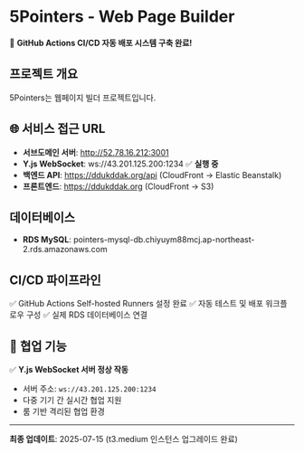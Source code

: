# 5Pointers - Web Page Builder

🚀 **GitHub Actions CI/CD 자동 배포 시스템 구축 완료!**

## 프로젝트 개요
5Pointers는 웹페이지 빌더 프로젝트입니다.

## 🌐 서비스 접근 URL
- **서브도메인 서버**: http://52.78.16.212:3001
- **Y.js WebSocket**: ws://43.201.125.200:1234 ✅ **실행 중**
- **백엔드 API**: https://ddukddak.org/api (CloudFront → Elastic Beanstalk)
- **프론트엔드**: https://ddukddak.org (CloudFront → S3)


## 데이터베이스
- **RDS MySQL**: pointers-mysql-db.chiyuym88mcj.ap-northeast-2.rds.amazonaws.com

## CI/CD 파이프라인
✅ GitHub Actions Self-hosted Runners 설정 완료
✅ 자동 테스트 및 배포 워크플로우 구성
✅ 실제 RDS 데이터베이스 연결

## 🤝 협업 기능
✅ **Y.js WebSocket 서버 정상 작동**
- 서버 주소: `ws://43.201.125.200:1234`
- 다중 기기 간 실시간 협업 지원
- 룸 기반 격리된 협업 환경

---
**최종 업데이트**: 2025-07-15 (t3.medium 인스턴스 업그레이드 완료)
